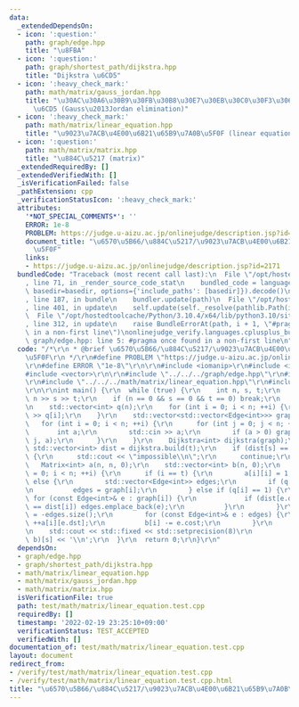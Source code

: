 ```yaml
---
data:
  _extendedDependsOn:
  - icon: ':question:'
    path: graph/edge.hpp
    title: "\u8FBA"
  - icon: ':question:'
    path: graph/shortest_path/dijkstra.hpp
    title: "Dijkstra \u6CD5"
  - icon: ':heavy_check_mark:'
    path: math/matrix/gauss_jordan.hpp
    title: "\u30AC\u30A6\u30B9\u30FB\u30B8\u30E7\u30EB\u30C0\u30F3\u306E\u6D88\u53BB\
      \u6CD5 (Gauss\u2013Jordan elimination)"
  - icon: ':heavy_check_mark:'
    path: math/matrix/linear_equation.hpp
    title: "\u9023\u7ACB\u4E00\u6B21\u65B9\u7A0B\u5F0F (linear equation)"
  - icon: ':question:'
    path: math/matrix/matrix.hpp
    title: "\u884C\u5217 (matrix)"
  _extendedRequiredBy: []
  _extendedVerifiedWith: []
  _isVerificationFailed: false
  _pathExtension: cpp
  _verificationStatusIcon: ':heavy_check_mark:'
  attributes:
    '*NOT_SPECIAL_COMMENTS*': ''
    ERROR: 1e-8
    PROBLEM: https://judge.u-aizu.ac.jp/onlinejudge/description.jsp?id=2171
    document_title: "\u6570\u5B66/\u884C\u5217/\u9023\u7ACB\u4E00\u6B21\u65B9\u7A0B\
      \u5F0F"
    links:
    - https://judge.u-aizu.ac.jp/onlinejudge/description.jsp?id=2171
  bundledCode: "Traceback (most recent call last):\n  File \"/opt/hostedtoolcache/Python/3.10.4/x64/lib/python3.10/site-packages/onlinejudge_verify/documentation/build.py\"\
    , line 71, in _render_source_code_stat\n    bundled_code = language.bundle(stat.path,\
    \ basedir=basedir, options={'include_paths': [basedir]}).decode()\n  File \"/opt/hostedtoolcache/Python/3.10.4/x64/lib/python3.10/site-packages/onlinejudge_verify/languages/cplusplus.py\"\
    , line 187, in bundle\n    bundler.update(path)\n  File \"/opt/hostedtoolcache/Python/3.10.4/x64/lib/python3.10/site-packages/onlinejudge_verify/languages/cplusplus_bundle.py\"\
    , line 401, in update\n    self.update(self._resolve(pathlib.Path(included), included_from=path))\n\
    \  File \"/opt/hostedtoolcache/Python/3.10.4/x64/lib/python3.10/site-packages/onlinejudge_verify/languages/cplusplus_bundle.py\"\
    , line 312, in update\n    raise BundleErrorAt(path, i + 1, \"#pragma once found\
    \ in a non-first line\")\nonlinejudge_verify.languages.cplusplus_bundle.BundleErrorAt:\
    \ graph/edge.hpp: line 5: #pragma once found in a non-first line\n"
  code: "/*\r\n * @brief \u6570\u5B66/\u884C\u5217/\u9023\u7ACB\u4E00\u6B21\u65B9\u7A0B\
    \u5F0F\r\n */\r\n#define PROBLEM \"https://judge.u-aizu.ac.jp/onlinejudge/description.jsp?id=2171\"\
    \r\n#define ERROR \"1e-8\"\r\n\r\n#include <iomanip>\r\n#include <iostream>\r\n\
    #include <vector>\r\n\r\n#include \"../../../graph/edge.hpp\"\r\n#include \"../../../graph/shortest_path/dijkstra.hpp\"\
    \r\n#include \"../../../math/matrix/linear_equation.hpp\"\r\n#include \"../../../math/matrix/matrix.hpp\"\
    \r\n\r\nint main() {\r\n  while (true) {\r\n    int n, s, t;\r\n    std::cin >>\
    \ n >> s >> t;\r\n    if (n == 0 && s == 0 && t == 0) break;\r\n    --s; --t;\r\
    \n    std::vector<int> q(n);\r\n    for (int i = 0; i < n; ++i) {\r\n      std::cin\
    \ >> q[i];\r\n    }\r\n    std::vector<std::vector<Edge<int>>> graph(n);\r\n \
    \   for (int i = 0; i < n; ++i) {\r\n      for (int j = 0; j < n; ++j) {\r\n \
    \       int a;\r\n        std::cin >> a;\r\n        if (a > 0) graph[i].emplace_back(i,\
    \ j, a);\r\n      }\r\n    }\r\n    Dijkstra<int> dijkstra(graph);\r\n    const\
    \ std::vector<int> dist = dijkstra.build(t);\r\n    if (dist[s] == dijkstra.inf)\
    \ {\r\n      std::cout << \"impossible\\n\";\r\n      continue;\r\n    }\r\n \
    \   Matrix<int> a(n, n, 0);\r\n    std::vector<int> b(n, 0);\r\n    for (int i\
    \ = 0; i < n; ++i) {\r\n      if (i == t) {\r\n        a[i][i] = 1;\r\n      }\
    \ else {\r\n        std::vector<Edge<int>> edges;\r\n        if (q[i] == 0) {\r\
    \n          edges = graph[i];\r\n        } else if (q[i] == 1) {\r\n         \
    \ for (const Edge<int>& e : graph[i]) {\r\n            if (dist[e.dst] + e.cost\
    \ == dist[i]) edges.emplace_back(e);\r\n          }\r\n        }\r\n        a[i][i]\
    \ = -edges.size();\r\n        for (const Edge<int>& e : edges) {\r\n         \
    \ ++a[i][e.dst];\r\n          b[i] -= e.cost;\r\n        }\r\n      }\r\n    }\r\
    \n    std::cout << std::fixed << std::setprecision(8)\r\n              << linear_equation(a,\
    \ b)[s] << '\\n';\r\n  }\r\n  return 0;\r\n}\r\n"
  dependsOn:
  - graph/edge.hpp
  - graph/shortest_path/dijkstra.hpp
  - math/matrix/linear_equation.hpp
  - math/matrix/gauss_jordan.hpp
  - math/matrix/matrix.hpp
  isVerificationFile: true
  path: test/math/matrix/linear_equation.test.cpp
  requiredBy: []
  timestamp: '2022-02-19 23:25:10+09:00'
  verificationStatus: TEST_ACCEPTED
  verifiedWith: []
documentation_of: test/math/matrix/linear_equation.test.cpp
layout: document
redirect_from:
- /verify/test/math/matrix/linear_equation.test.cpp
- /verify/test/math/matrix/linear_equation.test.cpp.html
title: "\u6570\u5B66/\u884C\u5217/\u9023\u7ACB\u4E00\u6B21\u65B9\u7A0B\u5F0F"
---
```

